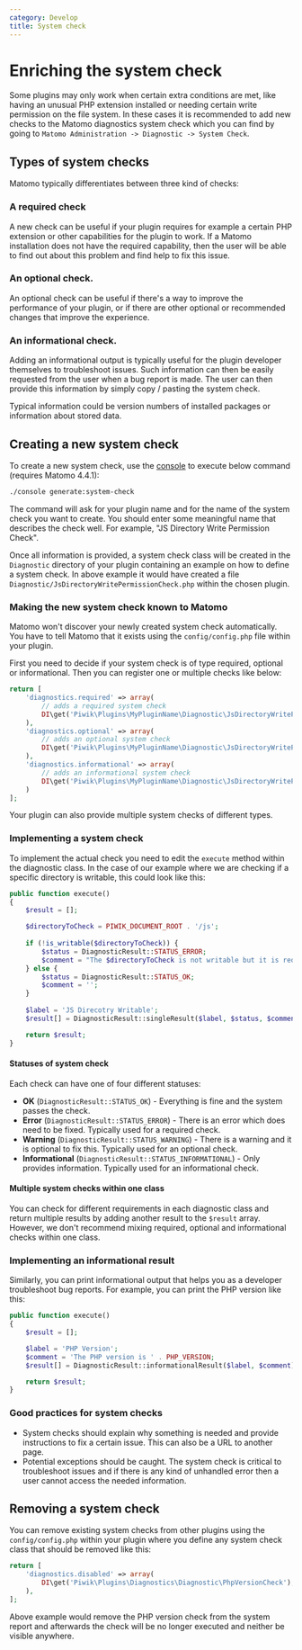 ```yaml
---
category: Develop
title: System check
---
```

# Enriching the system check

Some plugins may only work when certain extra conditions are met, like having an unusual PHP extension installed or needing certain write permission on the file system. In these cases it is recommended to add new checks to the Matomo diagnostics system check which you can find by going to `Matomo Administration -> Diagnostic -> System Check`. 

## Types of system checks 

Matomo typically differentiates between three kind of checks:

### A required check

A new check can be useful if your plugin requires for example a certain PHP extension or other capabilities for the plugin to work. If a Matomo installation does not have the required capability, then the user will be able to find out about this problem and find help to fix this issue.

### An optional check.

An optional check can be useful if there's a way to improve the performance of your plugin, or if there are other optional or recommended changes that improve the experience.

### An informational check.

Adding an informational output is typically useful for the plugin developer themselves to troubleshoot issues. Such information can then be easily requested from the user when a bug report is made. The user can then provide this information by simply copy / pasting the system check.

Typical information could be version numbers of installed packages or information about stored data.

## Creating a new system check

To create a new system check, use the [console](/guides/piwik-on-the-command-line) to execute below command (requires Matomo 4.4.1):

```bash
./console generate:system-check
```

The command will ask for your plugin name and for the name of the system check you want to create. You should enter some meaningful name that describes the check well. For example, "JS Directory Write Permission Check".

Once all information is provided, a system check class will be created in the `Diagnostic` directory of your plugin containing an example on how to define a system check. In above example it would have created a file `Diagnostic/JsDirectoryWritePermissionCheck.php` within the chosen plugin.

### Making the new system check known to Matomo

Matomo won't discover your newly created system check automatically. You have to tell Matomo that it exists using the `config/config.php` file within your plugin. 

First you need to decide if your system check is of type required, optional or informational. Then you can register one or multiple checks like below:

```php
return [
    'diagnostics.required' => array(
        // adds a required system check
        DI\get('Piwik\Plugins\MyPluginName\Diagnostic\JsDirectoryWritePermissionCheck'),
    ),
    'diagnostics.optional' => array(
        // adds an optional system check
        DI\get('Piwik\Plugins\MyPluginName\Diagnostic\JsDirectoryWritePermissionCheck'),
    ),
    'diagnostics.informational' => array(
        // adds an informational system check
        DI\get('Piwik\Plugins\MyPluginName\Diagnostic\JsDirectoryWritePermissionCheck'),
    )
];
```

Your plugin can also provide multiple system checks of different types.

### Implementing a system check

To implement the actual check you need to edit the `execute` method within the diagnostic class. In the case of our example where we are checking if a specific directory is writable, this could look like this:

```php
public function execute()
{
    $result = [];

    $directoryToCheck = PIWIK_DOCUMENT_ROOT . '/js';
    
    if (!is_writable($directoryToCheck)) {
        $status = DiagnosticResult::STATUS_ERROR; 
        $comment = "The $directoryToCheck is not writable but it is required because ... To make this directory writable execute ...";
    } else {
        $status = DiagnosticResult::STATUS_OK;
        $comment = '';
    }
    
    $label = 'JS Direcotry Writable';
    $result[] = DiagnosticResult::singleResult($label, $status, $comment);

    return $result;
}
```

#### Statuses of system check

Each check can have one of four different statuses:

* **OK** (`DiagnosticResult::STATUS_OK`) - Everything is fine and the system passes the check.
* **Error** (`DiagnosticResult::STATUS_ERROR`) - There is an error which does need to be fixed. Typically used for a required check.
* **Warning** (`DiagnosticResult::STATUS_WARNING`) - There is a warning and it is optional to fix this. Typically used for an optional check.
* **Informational** (`DiagnosticResult::STATUS_INFORMATIONAL`) - Only provides information. Typically used for an informational check.

#### Multiple system checks within one class

You can check for different requirements in each diagnostic class and return multiple results by adding another result to the `$result` array. However, we don't recommend mixing required, optional and informational checks within one class.

### Implementing an informational result

Similarly, you can print informational output that helps you as a developer troubleshoot bug reports. For example, you can print the PHP version like this:

```php
public function execute()
{
    $result = [];

    $label = 'PHP Version';
    $comment = 'The PHP version is ' . PHP_VERSION;
    $result[] = DiagnosticResult::informationalResult($label, $comment);

    return $result;
}
```

### Good practices for system checks

* System checks should explain why something is needed and provide instructions to fix a certain issue. This can also be a URL to another page.
* Potential exceptions should be caught. The system check is critical to troubleshoot issues and if there is any kind of unhandled error then a user cannot access the needed information.

## Removing a system check

You can remove existing system checks from other plugins using the `config/config.php` within your plugin where you define any system check class that should be removed like this:

```php
return [
    'diagnostics.disabled' => array(
        DI\get('Piwik\Plugins\Diagnostics\Diagnostic\PhpVersionCheck'),
    ),
];
```

Above example would remove the PHP version check from the system report and afterwards the check will be no longer executed and neither be visible anywhere.
